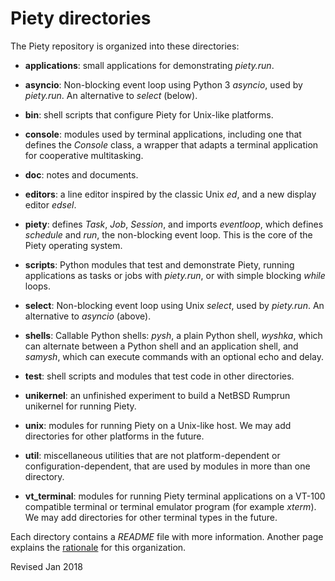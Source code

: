 
Piety directories
=================

The Piety repository is organized into these directories:

- **applications**: small applications for demonstrating *piety.run*.

- **asyncio**: Non-blocking event loop using Python 3 *asyncio*, used
   by *piety.run*.  An alternative to *select* (below).

- **bin**: shell scripts that configure Piety for Unix-like platforms.

- **console**: modules used by terminal applications, including 
    one that defines the *Console* class, a wrapper that adapts
    a terminal application for cooperative multitasking.

- **doc**: notes and documents.

- **editors**: a line editor inspired by the classic Unix *ed*, and a
    new display editor *edsel*.

- **piety**: defines *Task*, *Job*, *Session*, and imports *eventloop*, 
  which defines *schedule* and *run*, the non-blocking event loop.
  This is the core of the Piety operating system.

- **scripts**: Python modules that test and demonstrate Piety,
    running applications as tasks or jobs with *piety.run*,
    or with simple blocking *while* loops.

- **select**: Non-blocking event loop using Unix *select*, used by *piety.run*.
   An alternative to *asyncio* (above).

- **shells**: Callable Python shells: *pysh*, a plain Python shell,
    *wyshka*, which can alternate between a Python shell and an 
    application shell, and *samysh*, which can execute commands 
    with an optional echo and delay.

- **test**: shell scripts and modules that test code in other
     directories.

- **unikernel**: an unfinished experiment to build a NetBSD Rumprun
    unikernel for running Piety.

- **unix**: modules for running Piety on a Unix-like host.
     We may add directories for other platforms in the future.

- **util**: miscellaneous utilities that are not
    platform-dependent or configuration-dependent, that are used by
    modules in more than one directory.

- **vt_terminal**: modules for running Piety terminal applications on
    a VT-100 compatible terminal or terminal emulator program (for
    example *xterm*).  We may add directories for other terminal types in
    the future.

Each directory contains a *README* file with more information.
Another page explains the [rationale](doc/modules.md) for this organization.

Revised Jan 2018
